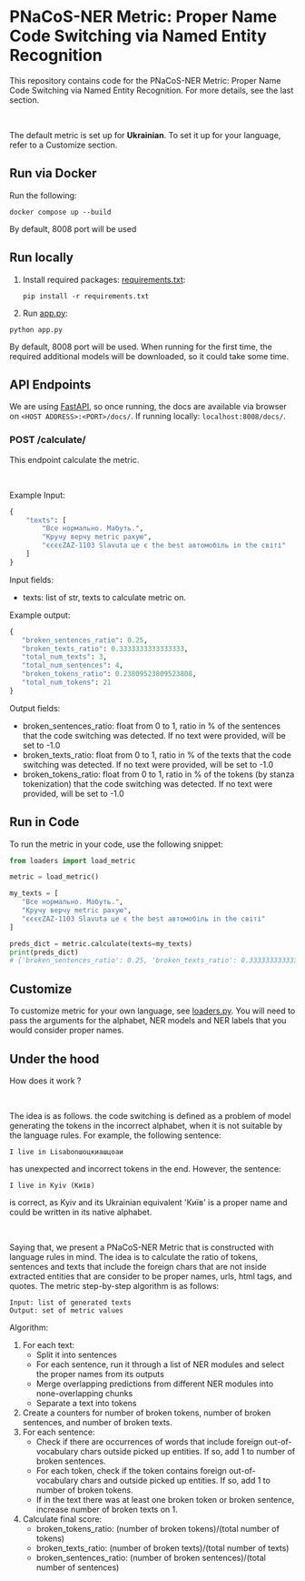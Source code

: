 # PNaCoS-NER Metric: Proper Name Code Switching via Named Entity Recognition

This repository contains code for the PNaCoS-NER Metric: Proper Name Code Switching via Named Entity Recognition. For more details, see the last section.

<br>

The default metric is set up for <b>Ukrainian</b>. To set it up for your language, refer to a Customize section. 

## Run via Docker

Run the following:
```commandline
docker compose up --build
```

By default, 8008 port will be used

## Run locally 
1. Install required packages: [requirements.txt](requirements.txt):
    ```commandline
   pip install -r requirements.txt
   ```
2. Run [app.py](app.py): 
```commandline
python app.py
```
By default, 8008 port will be used.
When running for the first time, the required additional models will be downloaded, so it could take some time.

## API Endpoints
We are using [FastAPI](https://fastapi.tiangolo.com), so once running, the docs are available via browser on
```<HOST ADDRESS>:<PORT>/docs/```. If running locally: ```localhost:8008/docs/```.

### POST /calculate/
This endpoint calculate the metric. 

<br>

Example Input:

```python
{
    "texts": [
        "Все нормально. Мабуть.",
        "Кручу верчу metric рахую",
        "єєєєZAZ-1103 Slavuta це є the best автомобіль in the світі"
    ]
}
```
Input fields:
* texts: list of str, texts to calculate metric on.

Example output:

```python
{
   "broken_sentences_ratio": 0.25, 
   "broken_texts_ratio": 0.3333333333333333,
   "total_num_texts": 3, 
   "total_num_sentences": 4, 
   "broken_tokens_ratio": 0.23809523809523808, 
   "total_num_tokens": 21
}

```
Output fields:
* broken_sentences_ratio: float from 0 to 1, ratio in % of the sentences that the code switching was detected. If no text were provided, will be set to -1.0
* broken_texts_ratio: float from 0 to 1, ratio in % of the texts that the code switching was detected. If no text were provided, will be set to -1.0
* broken_tokens_ratio: float from 0 to 1, ratio in % of the tokens (by stanza tokenization) that the code switching was detected. If no text were provided, will be set to -1.0

## Run in Code
To run the metric in your code, use the following snippet:

```python
from loaders import load_metric

metric = load_metric()

my_texts = [
   "Все нормально. Мабуть.",
   "Кручу верчу metric рахую",
   "єєєєZAZ-1103 Slavuta це є the best автомобіль in the світі"
]

preds_dict = metric.calculate(texts=my_texts)
print(preds_dict)
# {'broken_sentences_ratio': 0.25, 'broken_texts_ratio': 0.3333333333333333, 'total_num_texts': 3, 'total_num_sentences': 4, 'broken_tokens_ratio': 0.23809523809523808, 'total_num_tokens': 21}
```

## Customize
To customize metric for your own language, see [loaders.py](loaders.py). You will need to pass the arguments for the alphabet, NER models 
and NER labels that you would consider proper names.

## Under the hood
How does it work ? 

<br>

The idea is as follows. the code switching is defined as a problem of model generating the tokens in the incorrect alphabet, when it 
is not suitable by the language rules. For example, the following sentence: 
```text
I live in Lisabonшоцкиашцоаи
```

has unexpected and incorrect tokens in the end. However, the sentence: 

```text
I live in Kyiv (Київ)
```
is correct, as Kyiv and its Ukrainian equivalent 'Київ' is a proper name and could be written in its native alphabet.

<br>

Saying that, we present a PNaCoS-NER Metric that is constructed with language rules in mind. The idea is to calculate the ratio of tokens, sentences 
and texts that include the foreign chars that are not inside extracted entities that are consider to be proper names, urls, html tags, and quotes. 
The metric step-by-step algorithm is as follows:
```text
Input: list of generated texts
Output: set of metric values
```
Algorithm:
1. For each text:
   * Split it into sentences
   * For each sentence, run it through a list of NER modules and select the proper names from its outputs
   * Merge overlapping predictions from different NER modules into none-overlapping chunks
   * Separate a text into tokens
2. Create a counters for number of broken tokens, number of broken sentences, and number of broken texts.
3. For each sentence:
   * Check if there are occurrences of words that include foreign out-of-vocabulary chars outside picked up entities. If so, add 1 to number of broken sentences.
   * For each token, check if the token contains foreign out-of-vocabulary chars and outside picked up entities. If so, add 1 to number of broken tokens.
   * If in the text there was at least one broken token or broken sentence, increase number of broken texts on 1.
4. Calculate final score: 
   * broken_tokens_ratio: (number of broken tokens)/(total number of tokens)
   * broken_texts_ratio: (number of broken texts)/(total number of texts)
   * broken_sentences_ratio: (number of broken sentences)/(total number of sentences)